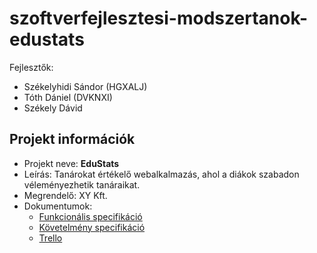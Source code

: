 # szoftverfejlesztesi-modszertanok-edustats

Fejlesztők:
- Székelyhidi Sándor (HGXALJ)
- Tóth Dániel (DVKNXI)
- Székely Dávid

## Projekt információk
- Projekt neve: **EduStats**
- Leírás: Tanárokat értékelő webalkalmazás, ahol a diákok szabadon véleményezhetik tanáraikat.
- Megrendelő: XY Kft.
- Dokumentumok:
  - [Funkcionális specifikáció](docs/funkcionalis-specifikacio.md)
  - [Követelmény specifikáció](docs/kovetelmeny-specifikacio.md)
  - [Trello](https://trello.com/invite/b/66f1225365cb4963c25138a9/ATTIc5d3d7392d9ebbdac29da18a03ce05ac89E84852/edustats)
